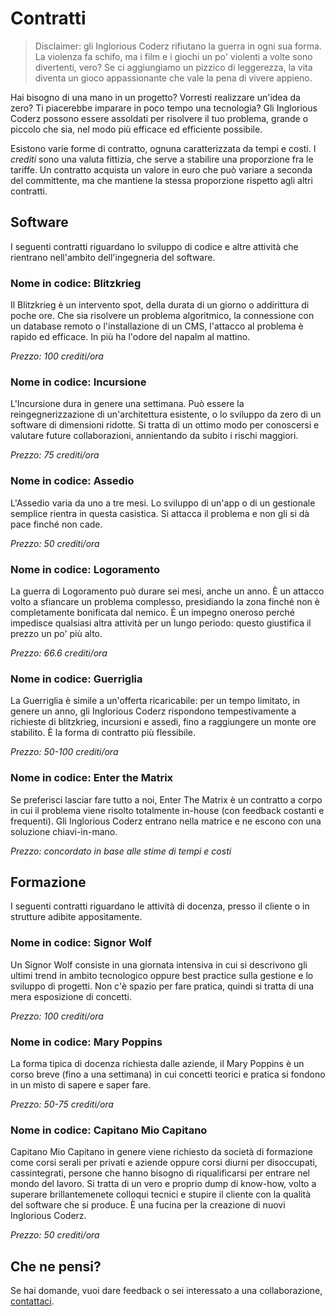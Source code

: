# Contratti

> Disclaimer: gli Inglorious Coderz rifiutano la guerra in ogni sua forma. La violenza fa schifo, ma i film e i giochi un po' violenti a volte sono divertenti, vero? Se ci aggiungiamo un pizzico di leggerezza, la vita diventa un gioco appassionante che vale la pena di vivere appieno.

Hai bisogno di una mano in un progetto? Vorresti realizzare un'idea da zero? Ti piacerebbe imparare in poco tempo una tecnologia? Gli Inglorious Coderz possono essere assoldati per risolvere il tuo problema, grande o piccolo che sia, nel modo più efficace ed efficiente possibile.

Esistono varie forme di contratto, ognuna caratterizzata da tempi e costi. I _crediti_ sono una valuta fittizia, che serve a stabilire una proporzione fra le tariffe. Un contratto acquista un valore in euro che può variare a seconda del committente, ma che mantiene la stessa proporzione rispetto agli altri contratti.

## Software

I seguenti contratti riguardano lo sviluppo di codice e altre attività che rientrano nell'ambito dell'ingegneria del software.

### Nome in codice: Blitzkrieg

Il Blitzkrieg è un intervento spot, della durata di un giorno o addirittura di poche ore. Che sia risolvere un problema algoritmico, la connessione con un database remoto o l'installazione di un CMS, l'attacco al problema è rapido ed efficace. In più ha l'odore del napalm al mattino.

_Prezzo: 100 crediti/ora_

### Nome in codice: Incursione

L'Incursione dura in genere una settimana. Può essere la reingegnerizzazione di un'architettura esistente, o lo sviluppo da zero di un software di dimensioni ridotte. Si tratta di un ottimo modo per conoscersi e valutare future collaborazioni, annientando da subito i rischi maggiori.

_Prezzo: 75 crediti/ora_

### Nome in codice: Assedio

L'Assedio varia da uno a tre mesi. Lo sviluppo di un'app o di un gestionale semplice rientra in questa casistica. Si attacca il problema e non gli si dà pace finché non cade.

_Prezzo: 50 crediti/ora_

### Nome in codice: Logoramento

La guerra di Logoramento può durare sei mesi, anche un anno. È un attacco volto a sfiancare un problema complesso, presidiando la zona finché non è completamente bonificata dal nemico. È un impegno oneroso perché impedisce qualsiasi altra attività per un lungo periodo: questo giustifica il prezzo un po' più alto.

_Prezzo: 66.6 crediti/ora_

### Nome in codice: Guerriglia

La Guerriglia è simile a un'offerta ricaricabile: per un tempo limitato, in genere un anno, gli Inglorious Coderz rispondono tempestivamente a richieste di blitzkrieg, incursioni e assedi, fino a raggiungere un monte ore stabilito. È la forma di contratto più flessibile.

_Prezzo: 50-100 crediti/ora_

### Nome in codice: Enter the Matrix

Se preferisci lasciar fare tutto a noi, Enter The Matrix è un contratto a corpo in cui il problema viene risolto totalmente in-house (con feedback costanti e frequenti). Gli Inglorious Coderz entrano nella matrice e ne escono con una soluzione chiavi-in-mano.

_Prezzo: concordato in base alle stime di tempi e costi_

## Formazione

I seguenti contratti riguardano le attività di docenza, presso il cliente o in strutture adibite appositamente.

### Nome in codice: Signor Wolf

Un Signor Wolf consiste in una giornata intensiva in cui si descrivono gli ultimi trend in ambito tecnologico oppure best practice sulla gestione e lo sviluppo di progetti. Non c'è spazio per fare pratica, quindi si tratta di una mera esposizione di concetti.

_Prezzo: 100 crediti/ora_

### Nome in codice: Mary Poppins

La forma tipica di docenza richiesta dalle aziende, il Mary Poppins è un corso breve (fino a una settimana) in cui concetti teorici e pratica si fondono in un misto di sapere e saper fare.

_Prezzo: 50-75 crediti/ora_

### Nome in codice: Capitano Mio Capitano

Capitano Mio Capitano in genere viene richiesto da società di formazione come corsi serali per privati e aziende oppure corsi diurni per disoccupati, cassintegrati, persone che hanno bisogno di riqualificarsi per entrare nel mondo del lavoro. Si tratta di un vero e proprio dump di know-how, volto a superare brillantemenete colloqui tecnici e stupire il cliente con la qualità del software che si produce. È una fucina per la creazione di nuovi Inglorious Coderz.

_Prezzo: 50 crediti/ora_

## Che ne pensi?

Se hai domande, vuoi dare feedback o sei interessato a una collaborazione, [contattaci](/page/contattaci).

